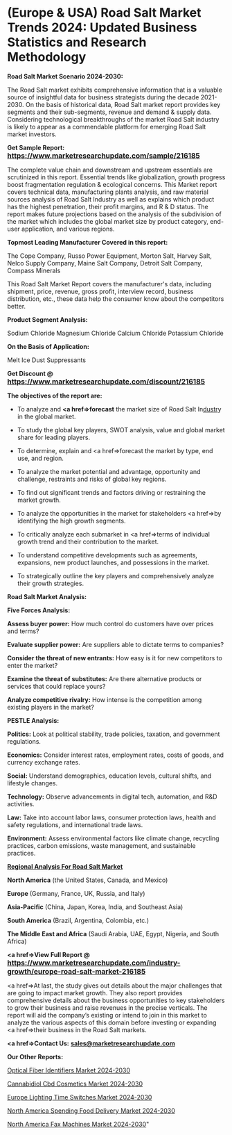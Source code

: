 # (Europe & USA) Road Salt Market Trends 2024: Updated Business Statistics and Research Methodology

<strong>Road Salt Market Scenario 2024-2030:</strong>

The Road Salt market exhibits comprehensive information that is a valuable source of insightful data for business strategists during the decade 2021-2030. On the basis of historical data, Road Salt market report provides key segments and their sub-segments, revenue and demand &amp; supply data. Considering technological breakthroughs of the market Road Salt industry is likely to appear as a commendable platform for emerging Road Salt market investors.

<strong>Get Sample Report: <a href=https://www.marketresearchupdate.com/sample/216185><font size=3 color=#0000ff>https://www.marketresearchupdate.com/sample/216185</font></a></strong>

The complete value chain and downstream and upstream essentials are scrutinized in this report. Essential trends like globalization, growth progress boost fragmentation regulation &amp; ecological concerns. This Market report covers technical data, manufacturing plants analysis, and raw material sources analysis of Road Salt Industry as well as explains which product has the highest penetration, their profit margins, and R & D status. The report makes future projections based on the analysis of the subdivision of the market which includes the global market size by product category, end-user application, and various regions.

<strong>Topmost Leading Manufacturer Covered in this report:</strong>

The Cope Company, Russo Power Equipment, Morton Salt, Harvey Salt, Nelco Supply Company, Maine Salt Company, Detroit Salt Company, Compass Minerals

This Road Salt Market Report covers the manufacturer's data, including shipment, price, revenue, gross profit, interview record, business distribution, etc., these data help the consumer know about the competitors better.

<strong>Product Segment Analysis: </strong>

Sodium Chloride
Magnesium Chloride
Calcium Chloride
Potassium Chloride

<strong>On the Basis of Application:</strong>

Melt Ice
Dust Suppressants

<strong>Get Discount @ <a href=https://www.marketresearchupdate.com/discount/216185><font size=3 color=#0000ff>https://www.marketresearchupdate.com/discount/216185</font></a></strong>

<strong><b>The objectives of the report are:</b></strong>

- To analyze and <strong><a href=><strong>forecast</strong></a></strong> the market size of Road Salt In<a href=ASDF991299>dustr</a>y in the global market.

- To study the global key players, SWOT analysis, value and global market share for leading players.

- To determine, explain and <a href=>forecast</a> the market by type, end use, and region.

- To analyze the market potential and advantage, opportunity and challenge, restraints and risks of global key regions.

- To find out significant trends and factors driving or restraining the market growth.

- To analyze the opportunities in the market for stakeholders <a href=>by</a> identifying the high growth segments.

- To critically analyze each submarket in <a href=>terms</a> of individual growth trend and their contribution to the market.

- To understand competitive developments such as agreements, expansions, new product launches, and possessions in the market.

- To strategically outline the key players and comprehensively analyze their growth strategies.

<strong>Road Salt Market Analysis:</strong>

<strong>Five Forces Analysis:</strong>

<strong>Assess buyer power:</strong> How much control do customers have over prices and terms?

<strong>Evaluate supplier power:</strong> Are suppliers able to dictate terms to companies?

<strong>Consider the threat of new entrants:</strong> How easy is it for new competitors to enter the market?

<strong>Examine the threat of substitutes:</strong> Are there alternative products or services that could replace yours?

<strong>Analyze competitive rivalry:</strong> How intense is the competition among existing players in the market?

<strong>PESTLE Analysis:</strong>

<strong>Politics:</strong> Look at political stability, trade policies, taxation, and government regulations.

<strong>Economics:</strong> Consider interest rates, employment rates, costs of goods, and currency exchange rates.

<strong>Social:</strong> Understand demographics, education levels, cultural shifts, and lifestyle changes.

<strong>Technology:</strong> Observe advancements in digital tech, automation, and R&D activities.

<strong>Law:</strong> Take into account labor laws, consumer protection laws, health and safety regulations, and international trade laws.

<strong>Environment:</strong> Assess environmental factors like climate change, recycling practices, carbon emissions, waste management, and sustainable practices.

<strong><u><b>Regional Analysis For Road Salt Market</b></u></strong>

<strong><b>North America</b></strong> (the United States, Canada, and Mexico)

<strong><b>Europe </b></strong>(Germany, France, UK, Russia, and Italy)

<strong><b>Asia-Pacific</b></strong> (China, Japan, Korea, India, and Southeast Asia)

<strong><b>South America</b></strong> (Brazil, Argentina, Colombia, etc.)

<strong><b>The Middle East and Africa</b></strong> (Saudi Arabia, UAE, Egypt, Nigeria, and South Africa)

<strong><a href=>View Full Report</a> @ <a href=https://www.marketresearchupdate.com/industry-growth/europe-road-salt-market-216185><font size=3 color=#0000ff>https://www.marketresearchupdate.com/industry-growth/europe-road-salt-market-216185</font></a></strong>

<a href=>At last,</a> the study gives out details about the major challenges that are going to impact market growth. They also report provides comprehensive details about the business opportunities to key stakeholders to grow their business and raise revenues in the precise verticals. The report will aid the company’s existing or intend to join in this market to analyze the various aspects of this domain before investing or expanding <a href=>their</a> business in the Road Salt markets.

<strong><a href=>Contact Us:</a></strong>
<strong>sales@marketresearchupdate.com</strong>

<strong>Our Other Reports:</strong>

<a href=https://www.linkedin.com/pulse/optical-fiber-identifiers-market-has-huge-growth>Optical Fiber Identifiers Market 2024-2030</a>

<a href=https://www.linkedin.com/pulse/cannabidiol-cbd-cosmetics-market-outlooks-2023>Cannabidiol Cbd Cosmetics Market 2024-2030</a>

<a href=https://www.linkedin.com/pulse/europe-lighting-time-switches-market-size2023-2030>Europe Lighting Time Switches Market 2024-2030</a>

<a href=https://www.linkedin.com/pulse/north-america-spending-food-delivery-market-size-r14tf/>North America Spending Food Delivery Market 2024-2030</a>

<a href=https://www.linkedin.com/pulse/north-america-fax-machines-market-trends-2023-syjuf/>North America Fax Machines Market 2024-2030</a>"
